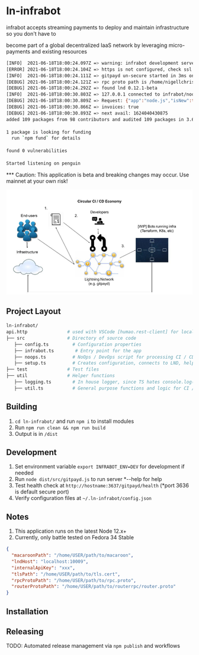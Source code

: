 # ln-infrabot

infrabot accepts streaming payments to deploy and maintain infrastructure so you don't have to

become part of a global decentralized IaaS network by leveraging micro-payments and existing resources

```bash
[INFO]  2021-06-18T18:00:24.097Z => warning: infrabot development server is running
[ERROR] 2021-06-18T18:00:24.104Z => https is not configured, check ssl certs location or passphrase
[INFO]  2021-06-18T18:00:24.111Z => gitpayd un-secure started in 3ms on penguin:3637
[DEBUG] 2021-06-18T18:00:24.121Z => rpc proto path is /home/nigellchristian/lnd/lnrpc/rpc.proto
[DEBUG] 2021-06-18T18:00:24.292Z => found lnd 0.12.1-beta 
[INFO]  2021-06-18T18:00:30.803Z => 127.0.0.1 connected to infrabot/noops
[DEBUG] 2021-06-18T18:00:30.809Z => Request: {"app":"node.js","isNew":true,"repo":"https://github.com/reemuru/headerParse.git","cwd":"headerParse","install":{"cmd":"npm","args":["i"]},"tti":30,"compile":null,"run":{"cmd":"node","args":["index.js"]},"payment_request":"lnbcrt100n1psvesvzpp5l0kz9exaj7nh6h3kzl5tn84v2d3wc6m8m75x5l8wxq3zqkls636sdq6d9hxvunpvfhhggrfdemx76trv5cqzpgsp5g8ctm0ehhjx4ulqy3q6sqc9q996g22urn82nqxd5r2ytr2mjch4s9qyyssqqn37afuch9lqffj9th2f6laj7r6eg2qj35y0l7qejk48jn4ecfvzytt2nxeh90gqsf5glvenexmgqn264j44u2jjwpeu4r7yeypkzdqpvu8ync","ttl":"20"}
[DEBUG] 2021-06-18T18:00:30.866Z => invoices: true
[DEBUG] 2021-06-18T18:00:30.893Z => next avail: 1624040430875
added 109 packages from 98 contributors and audited 109 packages in 3.612s

1 package is looking for funding
  run `npm fund` for details

found 0 vulnerabilities

Started listening on penguin
```

*** Caution: This application is beta and breaking changes may occur. Use mainnet at your own risk!

<img src="./circ-ci-cid-econ.jpg">

## Project Layout

```bash
ln-infrabot/
api.http               # used with VSCode [humao.rest-client] for local testing
├── src                # Directory of source code
   ├── config.ts         # Configuration properties
   ├── infrabot.ts        # Entry point for the app
   ├── noops.ts          # NoOps / DevOps script for processing CI / CD payments
   ├── setup.ts          # Creates configuration, connects to LND, helper functions, etc.
├── test               # Test files
├── util               # Helper functions
   ├── logging.ts        # In house logger, since TS hates console.log()
   ├── util.ts           # General purpose functions and logic for CI / CD
```

## Building

1. `cd ln-infrabot/` and run `npm i` to install modules
2. Run `npm run clean && npm run build`
3. Output is in `/dist`

## Development

1. Set environment variable `export INFRABOT_ENV=DEV` for development if needed
2. Run `node dist/src/gitpayd.js` to run server *--help for help
3. Test health check at `http://hostname:3637/gitpayd/health` (*port 3636 is default secure port)
4. Verify configuration files at `~/.ln-infrabot/config.json`


## Notes

1. This application runs on the latest Node 12.x+
2. Currently, only battle tested on Fedora 34 Stable

```json 
{
  "macaroonPath": "/home/USER/path/to/macaroon",
  "lndHost": "localhost:10009",
  "internalApiKey": "xxx",
  "tlsPath": "/home/USER/path/to/tls.cert",
  "rpcProtoPath": "/home/USER/path/to/rpc.proto",
  "routerProtoPath": "/home/USER/path/to/routerrpc/router.proto"
}
```

## Installation

## Releasing

TODO: Automated release management via `npm publish` and workflows
